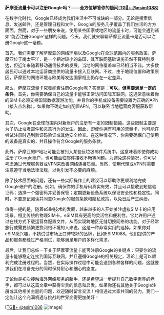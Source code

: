 **萨摩亚流量卡可以注册Google吗？——全方位解答你的疑问[[TG💪+ @esim1088](https://t.me/s/esim1088)]**

在数字化时代，Google已经成为我们生活中不可或缺的一部分。无论是搜索信息、发送邮件，还是管理日程和文件，Google的服务几乎覆盖了我们生活的方方面面。然而，对于一些朋友来说，使用某些国家或地区的流量卡时，可能会遇到诸如“能否注册Google”这样的问题。今天，我们就来聊聊萨摩亚流量卡是否可以注册Google这一话题。

首先，我们需要了解萨摩亚的网络环境以及Google在全球范围内的服务政策。萨摩亚位于南太平洋，是一个相对较小的岛国，其互联网基础设施虽然不算特别发达，但近年来随着移动通信技术的发展，当地的网络覆盖率已经相当不错。大多数居民可以通过本地运营商提供的流量卡接入互联网。不过，由于地理位置和政策原因，萨摩亚的网络环境与欧美等发达国家相比仍存在一定差异。

那么，萨摩亚流量卡究竟能否注册Google呢？答案是：**可以，但需要满足一定的条件**。首先，你需要确保自己的流量卡能够正常访问国际互联网。这通常意味着你的SIM卡必须支持国际数据漫游功能，并且你的手机或设备需要设置为正确的APN（接入点名称）。如果你不确定如何配置APN，可以联系当地运营商客服获取帮助。

其次，Google在全球范围内对新账户的注册有一定的限制措施。这些限制主要是为了防止垃圾邮件和恶意行为的发生。因此，即使你拥有可用的流量卡，也可能在尝试注册时遇到验证码验证或其他安全检查。在这种情况下，你需要确保自己使用的设备是真实的，并且操作符合Google的服务条款。

此外，萨摩亚的IP地址可能会被列入某些反垃圾邮件系统中。这意味着即使你成功注册了Google账户，也可能面临邮件接收不畅等问题。为避免这种情况，你可以考虑通过代理服务器或VPN来改善网络连接质量。当然，使用代理或VPN时需要注意遵守当地法律法规，以免引发不必要的麻烦。

除了技术层面的问题，还有一些实际操作上的建议可以帮助你更顺利地完成Google账户的注册。例如，确保你的手机号码真实有效，并且可以接收到短信验证码；选择一个强密码并妥善保管；定期更新设备系统以保证安全性和稳定性。同时，不要忘记阅读并同意Google的服务条款和隐私政策，以免日后产生纠纷。

值得一提的是，随着eSIM技术的发展，越来越多的人开始关注虚拟SIM卡的应用场景。相比传统的物理SIM卡，eSIM具有更高的灵活性和便利性。它允许用户通过在线方式下载运营商配置文件，从而实现跨地区无缝切换网络的功能。对于经常旅行或需要频繁更换网络环境的人来说，这是一种非常实用的选择。如果你对eSIM感兴趣，不妨试试市场上口碑较好的品牌，比如ESIM1088。他们提供的产品和服务都经过严格测试，能够满足用户的多样化需求。

最后，让我们总结一下关于萨摩亚流量卡能否注册Google的关键点：只要你的流量卡能够稳定连接到国际互联网，并且遵循Google的相关规定，理论上是可以顺利完成注册过程的。当然，在实际操作过程中可能会遇到各种各样的问题，这就要求我们在准备充分的同时保持耐心和细心的态度。

无论你是初次接触海外网络服务的新手，还是希望进一步提升自己数字素养的老手，都可以从这篇文章中获得宝贵的信息和启发。如果你还有其他关于Google注册或其他相关主题的问题，欢迎随时留言交流！相信通过大家共同的努力，我们一定能让这个充满机遇与挑战的世界变得更加美好！

[[TG💪+ @esim1088](https://t.me/s/esim1088) ![Image](https://i.postimg.cc/4NQfJmqS/Snipaste-2025-05-13-00-14-12.png)]